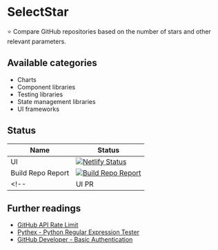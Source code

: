 # SelectStar

⭐️ Compare GitHub repositories based on the number of stars and other relevant parameters.

## Available categories

- Charts
- Component libraries
- Testing libraries
- State management libraries
- UI frameworks

## Status

| Name              | Status                                                                                                                                                                                     |
| ----------------- | ------------------------------------------------------------------------------------------------------------------------------------------------------------------------------------------ |  
| UI                | [![Netlify Status](https://api.netlify.com/api/v1/badges/1d90db00-2475-4aac-959c-f83f5c9595d3/deploy-status)](https://app.netlify.com/sites/selectstar/deploys)                            |
| Build Repo Report | [![Build Repo Report](https://github.com/lifeparticle/SelectStar/actions/workflows/python-app.yml/badge.svg)](https://github.com/lifeparticle/SelectStar/actions/workflows/python-app.yml) |
 <!--              | UI PR | [![UI PR](https://github.com/lifeparticle/binarytree/actions/workflows/ui-pr.yml/badge.svg)](https://github.com/lifeparticle/binarytree/actions/workflows/ui-pr.yml) | --> 

## Further readings

- [GitHub API Rate Limit](https://api.github.com/rate_limit)
- [Pythex - Python Regular Expression Tester](https://pythex.org/)
- [GitHub Developer - Basic Authentication](https://developer.github.com/v3/auth/#basic-authentication)
